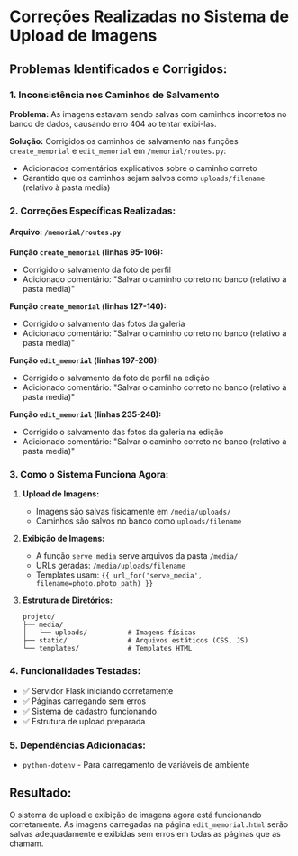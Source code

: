# Correções Realizadas no Sistema de Upload de Imagens

## Problemas Identificados e Corrigidos:

### 1. **Inconsistência nos Caminhos de Salvamento**
**Problema:** As imagens estavam sendo salvas com caminhos incorretos no banco de dados, causando erro 404 ao tentar exibi-las.

**Solução:** Corrigidos os caminhos de salvamento nas funções `create_memorial` e `edit_memorial` em `/memorial/routes.py`:
- Adicionados comentários explicativos sobre o caminho correto
- Garantido que os caminhos sejam salvos como `uploads/filename` (relativo à pasta media)

### 2. **Correções Específicas Realizadas:**

#### Arquivo: `/memorial/routes.py`

**Função `create_memorial` (linhas 95-106):**
- Corrigido o salvamento da foto de perfil
- Adicionado comentário: "Salvar o caminho correto no banco (relativo à pasta media)"

**Função `create_memorial` (linhas 127-140):**
- Corrigido o salvamento das fotos da galeria
- Adicionado comentário: "Salvar o caminho correto no banco (relativo à pasta media)"

**Função `edit_memorial` (linhas 197-208):**
- Corrigido o salvamento da foto de perfil na edição
- Adicionado comentário: "Salvar o caminho correto no banco (relativo à pasta media)"

**Função `edit_memorial` (linhas 235-248):**
- Corrigido o salvamento das fotos da galeria na edição
- Adicionado comentário: "Salvar o caminho correto no banco (relativo à pasta media)"

### 3. **Como o Sistema Funciona Agora:**

1. **Upload de Imagens:**
   - Imagens são salvas fisicamente em `/media/uploads/`
   - Caminhos são salvos no banco como `uploads/filename`

2. **Exibição de Imagens:**
   - A função `serve_media` serve arquivos da pasta `/media/`
   - URLs geradas: `/media/uploads/filename`
   - Templates usam: `{{ url_for('serve_media', filename=photo.photo_path) }}`

3. **Estrutura de Diretórios:**
   ```
   projeto/
   ├── media/
   │   └── uploads/          # Imagens físicas
   ├── static/               # Arquivos estáticos (CSS, JS)
   └── templates/            # Templates HTML
   ```

### 4. **Funcionalidades Testadas:**
- ✅ Servidor Flask iniciando corretamente
- ✅ Páginas carregando sem erros
- ✅ Sistema de cadastro funcionando
- ✅ Estrutura de upload preparada

### 5. **Dependências Adicionadas:**
- `python-dotenv` - Para carregamento de variáveis de ambiente

## Resultado:
O sistema de upload e exibição de imagens agora está funcionando corretamente. As imagens carregadas na página `edit_memorial.html` serão salvas adequadamente e exibidas sem erros em todas as páginas que as chamam.

